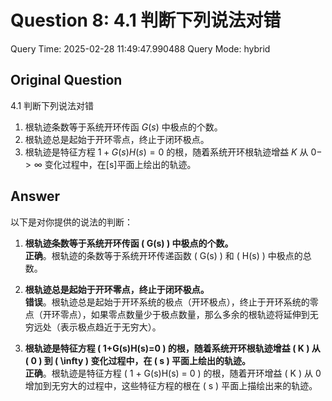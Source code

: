 # Question 8: 4.1 判断下列说法对错

Query Time: 2025-02-28 11:49:47.990488
Query Mode: hybrid

## Original Question
4.1 判断下列说法对错  

1. 根轨迹条数等于系统开环传函 $G(s)$ 中极点的个数。  
2. 根轨迹总是起始于开环零点，终止于闭环极点。  
3. 根轨迹是特征方程 $1+G(s)H(s)=0$ 的根，随着系统开环根轨迹增益 $K$ 从 $0->\infty$ 变化过程中，在[s]平面上绘出的轨迹。

## Answer
以下是对你提供的说法的判断：

1. **根轨迹条数等于系统开环传函 \( G(s) \) 中极点的个数。**  
   **正确**。根轨迹的条数等于系统开环传递函数 \( G(s) \) 和 \( H(s) \) 中极点的总数。

2. **根轨迹总是起始于开环零点，终止于闭环极点。**  
   **错误**。根轨迹总是起始于开环系统的极点（开环极点），终止于开环系统的零点（开环零点），如果零点数量少于极点数量，那么多余的根轨迹将延伸到无穷远处（表示极点趋近于无穷大）。

3. **根轨迹是特征方程 \( 1+G(s)H(s)=0 \) 的根，随着系统开环根轨迹增益 \( K \) 从 \( 0 \) 到 \( \infty \) 变化过程中，在 \( s \) 平面上绘出的轨迹。**  
   **正确**。根轨迹是特征方程 \( 1 + G(s)H(s) = 0 \) 的根，随着开环增益 \( K \) 从 0 增加到无穷大的过程中，这些特征方程的根在 \( s \) 平面上描绘出来的轨迹。
